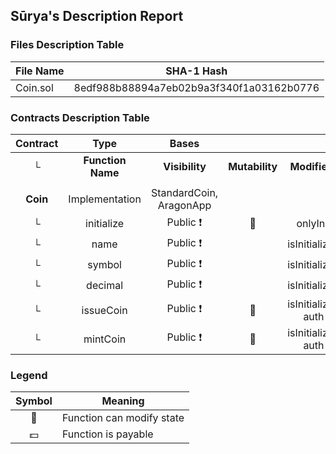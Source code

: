 ## Sūrya's Description Report

### Files Description Table


|  File Name  |  SHA-1 Hash  |
|-------------|--------------|
| Coin.sol | 8edf988b88894a7eb02b9a3f340f1a03162b0776 |


### Contracts Description Table


|  Contract  |         Type        |       Bases      |                  |                 |
|:----------:|:-------------------:|:----------------:|:----------------:|:---------------:|
|     └      |  **Function Name**  |  **Visibility**  |  **Mutability**  |  **Modifiers**  |
||||||
| **Coin** | Implementation | StandardCoin, AragonApp |||
| └ | initialize | Public ❗️ | 🛑  | onlyInit |
| └ | name | Public ❗️ |   | isInitialized |
| └ | symbol | Public ❗️ |   | isInitialized |
| └ | decimal | Public ❗️ |   | isInitialized |
| └ | issueCoin | Public ❗️ | 🛑  | isInitialized auth |
| └ | mintCoin | Public ❗️ | 🛑  | isInitialized auth |


### Legend

|  Symbol  |  Meaning  |
|:--------:|-----------|
|    🛑    | Function can modify state |
|    💵    | Function is payable |
